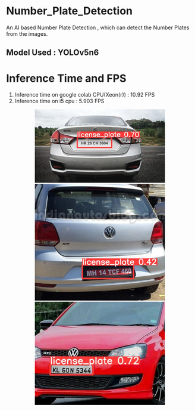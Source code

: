 # Number_Plate_Detection

An AI based Number Plate Detection , which can detect the Number Plates from the images.

## Model Used : YOLOv5n6

# Inference Time and FPS

1. Inference time on google colab CPU(Xeon(r)) : 10.92 FPS
2. Inference time on i5 cpu : 5.903 FPS

<p align="center">
  <img src="https://github.com/IMvision12/Number_Plate_Detection/blob/main/yolov5-master/runs/detect/exp/car_146.jpg" width="350" title="hover text">
  <img src="https://github.com/IMvision12/Number_Plate_Detection/blob/main/yolov5-master/runs/detect/exp/car_215.jpg" width="350" alt="accessibility text">
  <img src="https://github.com/IMvision12/Number_Plate_Detection/blob/main/yolov5-master/runs/detect/exp/car_220.jpg" width="350" alt="accessibility text">
</p>


